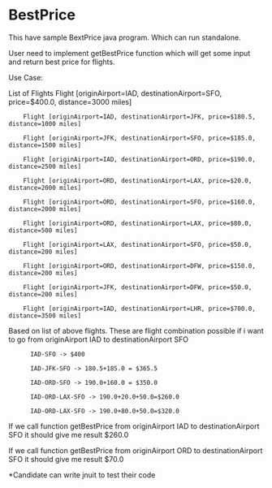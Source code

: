 # BestPrice

This have sample BextPrice java program. Which can run standalone.

User need to implement getBestPrice function which will get some input and return best price for flights.


Use Case:

  List of Flights
		Flight [originAirport=IAD, destinationAirport=SFO, price=$400.0, distance=3000 miles]
		
		Flight [originAirport=IAD, destinationAirport=JFK, price=$180.5, distance=1000 miles]
		
		Flight [originAirport=JFK, destinationAirport=SFO, price=$185.0, distance=1500 miles]
		
		Flight [originAirport=IAD, destinationAirport=ORD, price=$190.0, distance=2500 miles]
		
		Flight [originAirport=ORD, destinationAirport=LAX, price=$20.0, distance=2000 miles]
		
		Flight [originAirport=ORD, destinationAirport=SFO, price=$160.0, distance=2000 miles]
		
		Flight [originAirport=ORD, destinationAirport=LAX, price=$80.0, distance=500 miles]
		
		Flight [originAirport=LAX, destinationAirport=SFO, price=$50.0, distance=200 miles]
		
		Flight [originAirport=ORD, destinationAirport=DFW, price=$150.0, distance=200 miles]
		
		Flight [originAirport=JFK, destinationAirport=DFW, price=$50.0, distance=200 miles]
		
		Flight [originAirport=IAD, destinationAirport=LHR, price=$700.0, distance=3500 miles]
		
		
  Based on list of above flights. These are flight combination possible if i want to go from originAirport IAD to destinationAirport SFO 
		  
		  IAD-SFO -> $400
		  
		  IAD-JFK-SFO -> 180.5+185.0 = $365.5
		  
		  IAD-ORD-SFO -> 190.0+160.0 = $350.0
		  
		  IAD-ORD-LAX-SFO -> 190.0+20.0+50.0=$260.0
		  
		  IAD-ORD-LAX-SFO -> 190.0+80.0+50.0=$320.0
		  
      
 If we call function getBestPrice from originAirport IAD to destinationAirport SFO  it should give me result $260.0
 
 If we call function getBestPrice from originAirport ORD to destinationAirport SFO  it should give me result $70.0
 
 
 *Candidate can write jnuit to test their code
 
      
		
